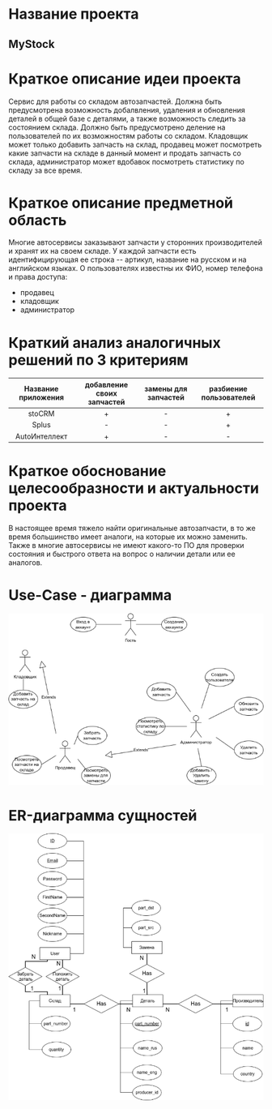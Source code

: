 # Название проекта
## MyStock

# Краткое описание идеи проекта 
Сервис для работы со складом автозапчастей. Должна быть предусмотрена возможность добалвления, удаления и обновления деталей в общей базе с деталями, а также возможность следить за состоянием склада. Должно быть предусмотрено деление на пользователей по их возможностям работы со складом. Кладовщик может только добавить запчасть на склад, продавец может посмотреть какие запчасти на складе в данный момент и продать запчасть со склада, администратор может вдобавок посмотреть статистику по складу за все время.

# Краткое описание предметной область
Многие автосервисы заказывают запчасти у сторонних производителей и хранят их на своем складе. У каждой запчасти есть идентифицирующая ее строка -- артикул, название на русском и на английском языках. О пользователях известны их ФИО, номер телефона и права доступа:
 - продавец
 - кладовщик
 - администратор

# Краткий анализ аналогичных решений по 3 критериям

| Название приложения | добавление своих запчастей | замены для запчастей | разбиение пользователей |
|:-------------------:|:--------------------------:|:--------------------:|:-----------------------:|
| stoCRM | + | - | + |
| Splus | - | - | + |
| AutoИнтеллект | + | - | - |

# Краткое обоснование целесообразности и актуальности проекта

В настоящее время тяжело найти оригинальные автозапчасти, в то же время большинство имеет аналоги, на которые их можно заменить. Также в многие автосервисы не имеют какого-то ПО для проверки состояния и быстрого ответа на вопрос о наличии детали или ее аналогов.

# Use-Case - диаграмма
![Use case](use-case1.png "Use case диаграмма")

# ER-диаграмма сущностей

![er diagram](er-diaram.png "er diagram")